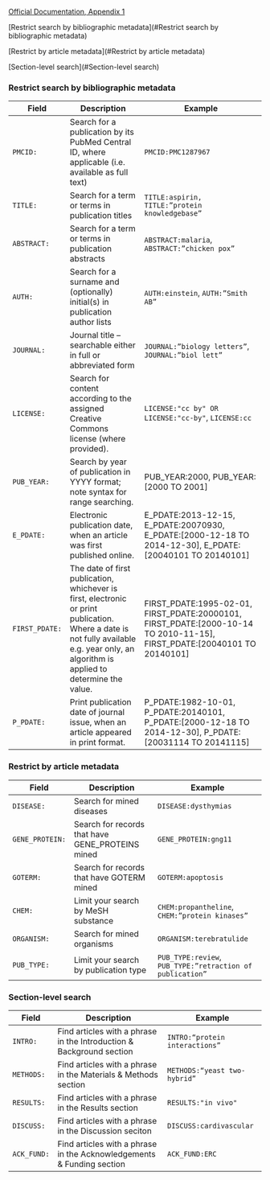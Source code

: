 [Official Documentation, Appendix 1](http://europepmc.org/docs/EBI_Europe_PMC_Web_Service_Reference.pdf)

[Restrict search by bibliographic metadata](#Restrict search by bibliographic metadata)

[Restrict by article metadata](#Restrict by article metadata)

[Section-level search](#Section-level search)


### Restrict search by bibliographic metadata

| Field     | Description   | Example		|
|-----------|---------------|---------------|
| `PMCID:`    | Search for a publication by its PubMed Central ID, where applicable (i.e. available as full text) | `PMCID:PMC1287967` |
| `TITLE:`    | Search for a term or terms in publication titles  					| `TITLE:aspirin, TITLE:”protein knowledgebase”` |
| `ABSTRACT:` | Search for a term or terms in publication abstracts					| `ABSTRACT:malaria`, `ABSTRACT:”chicken pox”`  |
| `AUTH:`     | Search for a surname and (optionally) initial(s) in publication author lists	| `AUTH:einstein`, `AUTH:”Smith AB”` |
| `JOURNAL:`  | Journal title – searchable either in full or abbreviated form 		| `JOURNAL:”biology letters”`, `JOURNAL:”biol lett”` |
| `LICENSE:`  | Search for content according to the assigned Creative Commons license (where provided).	| `LICENSE:"cc by" OR LICENSE:"cc-by"`, `LICENSE:cc` |
| `PUB_YEAR:` | Search by year of publication in YYYY format; note syntax for range searching. | PUB_YEAR:2000, PUB_YEAR:[2000 TO 2001] |
| `E_PDATE:` | Electronic publication date, when an article was first published online.	| E_PDATE:2013-12-15, E_PDATE:20070930, E_PDATE:[2000-12-18 TO 2014-12-30], E_PDATE:[20040101 TO 20140101] |
| `FIRST_PDATE:` | The date of first publication, whichever is first, electronic or print publication. Where a date is not fully available e.g. year only, an algorithm is applied to determine the value. 	| FIRST_PDATE:1995-02-01, FIRST_PDATE:20000101, FIRST_PDATE:[2000-10-14 TO 2010-11-15], FIRST_PDATE:[20040101 TO 20140101] |
| `P_PDATE:` | Print publication date of journal issue, when an article appeared in print format. | P_PDATE:1982-10-01, P_PDATE:20140101, P_PDATE:[2000-12-18 TO 2014-12-30], P_PDATE:[20031114 TO 20141115] | 


### Restrict by article metadata

| Field         | Description                                      | Example                                               |
|---------------|--------------------------------------------------|-------------------------------------------------------|
| `DISEASE:`      | Search for mined diseases                        | `DISEASE:dysthymias`                                    |
| `GENE_PROTEIN:` | Search for records that have GENE_PROTEINS mined | `GENE_PROTEIN:gng11`                                    |
| `GOTERM:`       | Search for records that have GOTERM mined        | `GOTERM:apoptosis`                                      |
| `CHEM:`         | Limit your search by MeSH substance              | `CHEM:propantheline`, `CHEM:”protein kinases”`            |
| `ORGANISM:`     | Search for mined organisms                       | `ORGANISM:terebratulide`                                |
| `PUB_TYPE:`     | Limit your search by publication type            | `PUB_TYPE:review`, `PUB_TYPE:”retraction of publication”` |

### Section-level search

| Field      | Description                                                          | Example                        |
|------------|----------------------------------------------------------------------|--------------------------------|
| `INTRO:`   | Find articles with a phrase in the Introduction & Background section | `INTRO:“protein interactions”` |
| `METHODS:` | Find articles with a phrase in the Materials & Methods section       |  `METHODS:“yeast two-hybrid”`  |
| `RESULTS:` | Find articles with a phrase in the Results section                   | `RESULTS:"in vivo"`            |
| `DISCUSS:` | Find articles with a phrase in the Discussion seciton                | `DISCUSS:cardivascular`        |
| `ACK_FUND:` | Find articles with a phrase in the Acknowledgements & Funding section | `ACK_FUND:ERC`				 |

